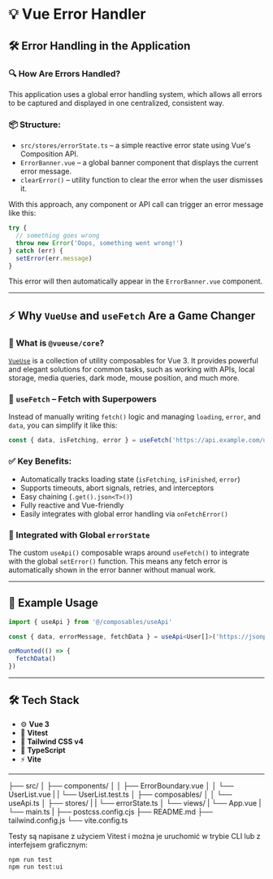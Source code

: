 # 💡 Vue Error Handler

## 🛠️ Error Handling in the Application

### 🔍 How Are Errors Handled?

This application uses a global error handling system, which allows all errors to be captured and displayed in one centralized, consistent way.

### 📦 Structure:

- `src/stores/errorState.ts` – a simple reactive error state using Vue's Composition API.
- `ErrorBanner.vue` – a global banner component that displays the current error message.
- `clearError()` – utility function to clear the error when the user dismisses it.

With this approach, any component or API call can trigger an error message like this:

```ts
try {
  // something goes wrong
  throw new Error('Oops, something went wrong!')
} catch (err) {
  setError(err.message)
}
```

This error will then automatically appear in the `ErrorBanner.vue` component.

---

## ⚡ Why `VueUse` and `useFetch` Are a Game Changer

### 🔧 What is `@vueuse/core`?

[`VueUse`](https://vueuse.org) is a collection of utility composables for Vue 3. It provides powerful and elegant solutions for common tasks, such as working with APIs, local storage, media queries, dark mode, mouse position, and much more.

### 🧙 `useFetch` – Fetch with Superpowers

Instead of manually writing `fetch()` logic and managing `loading`, `error`, and `data`, you can simplify it like this:

```ts
const { data, isFetching, error } = useFetch('https://api.example.com/users').get().json()
```

### ✅ Key Benefits:

- Automatically tracks loading state (`isFetching`, `isFinished`, `error`)
- Supports timeouts, abort signals, retries, and interceptors
- Easy chaining (`.get().json<T>()`)
- Fully reactive and Vue-friendly
- Easily integrates with global error handling via `onFetchError()`

### 🧩 Integrated with Global `errorState`

The custom `useApi()` composable wraps around `useFetch()` to integrate with the global `setError()` function. This means any fetch error is automatically shown in the error banner without manual work.

---

## 📌 Example Usage

```ts
import { useApi } from '@/composables/useApi'

const { data, errorMessage, fetchData } = useApi<User[]>('https://jsonplaceholder.typicode.com/users')

onMounted(() => {
  fetchData()
})
```

---

## 🛠 Tech Stack

- ⚙️ **Vue 3** 
- 🧪 **Vitest**
- 🎨 **Tailwind CSS v4**
- 🔡 **TypeScript**
- ⚡ **Vite**

---

├── src/
│   ├── components/
│   │   ├── ErrorBoundary.vue
│   │   └── UserList.vue
|   |   └── UserList.test.ts
│   ├── composables/
│   │   └── useApi.ts
│   ├── stores/
|   |   └── errorState.ts
│   └── views/
|       └── App.vue
|       └── main.ts
|
├── postcss.config.cjs
├── README.md
├── tailwind.config.js
└── vite.config.ts

Testy są napisane z użyciem Vitest i można je uruchomić w trybie CLI lub z interfejsem graficznym:
```bashgit init
npm run test
npm run test:ui
